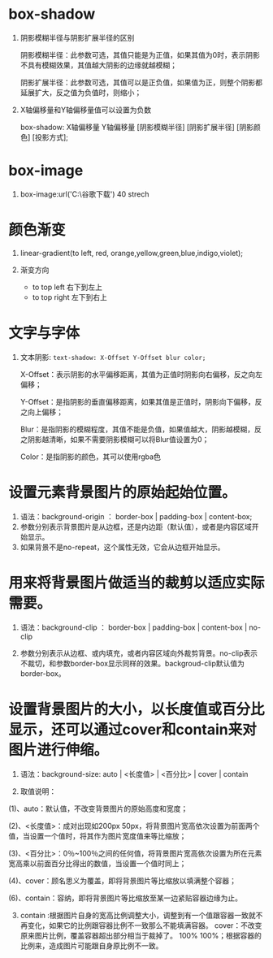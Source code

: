 
# box-shadow
1. 阴影模糊半径与阴影扩展半径的区别

    阴影模糊半径：此参数可选，其值只能是为正值，如果其值为0时，表示阴影不具有模糊效果，其值越大阴影的边缘就越模糊；

    阴影扩展半径：此参数可选，其值可以是正负值，如果值为正，则整个阴影都延展扩大，反之值为负值时，则缩小；
2. X轴偏移量和Y轴偏移量值可以设置为负数

    box-shadow: X轴偏移量 Y轴偏移量 [阴影模糊半径] [阴影扩展半径] [阴影颜色] [投影方式];



# box-image

1. box-image:url('C:\谷歌下载') 40 strech


# 颜色渐变

1. linear-gradient(to left, red, orange,yellow,green,blue,indigo,violet);

2. 渐变方向
    - to top left 右下到左上
    - to top right 左下到右上


# 文字与字体

1. 文本阴影: ``` text-shadow: X-Offset Y-Offset blur color; ```

    X-Offset：表示阴影的水平偏移距离，其值为正值时阴影向右偏移，反之向左偏移；      

    Y-Offset：是指阴影的垂直偏移距离，如果其值是正值时，阴影向下偏移，反之向上偏移；

    Blur：是指阴影的模糊程度，其值不能是负值，如果值越大，阴影越模糊，反之阴影越清晰，如果不需要阴影模糊可以将Blur值设置为0；

    Color：是指阴影的颜色，其可以使用rgba色



# 设置元素背景图片的原始起始位置。

1. 语法：background-origin ： border-box | padding-box | content-box;
2. 参数分别表示背景图片是从边框，还是内边距（默认值），或者是内容区域开始显示。
3. 如果背景不是no-repeat，这个属性无效，它会从边框开始显示。

# 用来将背景图片做适当的裁剪以适应实际需要。

1. 语法：background-clip ： border-box | padding-box | content-box | no-clip

2. 参数分别表示从边框、或内填充，或者内容区域向外裁剪背景。no-clip表示不裁切，和参数border-box显示同样的效果。backgroud-clip默认值为border-box。


# 设置背景图片的大小，以长度值或百分比显示，还可以通过cover和contain来对图片进行伸缩。

1. 语法：background-size: auto | <长度值> | <百分比> | cover | contain

2. 取值说明：

(1)、auto：默认值，不改变背景图片的原始高度和宽度；

(2)、<长度值>：成对出现如200px 50px，将背景图片宽高依次设置为前面两个值，当设置一个值时，将其作为图片宽度值来等比缩放；

(3)、<百分比>：0％~100％之间的任何值，将背景图片宽高依次设置为所在元素宽高乘以前面百分比得出的数值，当设置一个值时同上；

(4)、cover：顾名思义为覆盖，即将背景图片等比缩放以填满整个容器；

(6)、contain：容纳，即将背景图片等比缩放至某一边紧贴容器边缘为止。


3.  contain :根据图片自身的宽高比例调整大小，调整到有一个值跟容器一致就不再变化，如果它的比例跟容器比例不一致那么不能填满容器。
    cover：不改变原来图片比例，覆盖容器超出部分相当于裁掉了。
    100% 100%；根据容器的比例来，造成图片可能跟自身原比例不一致。